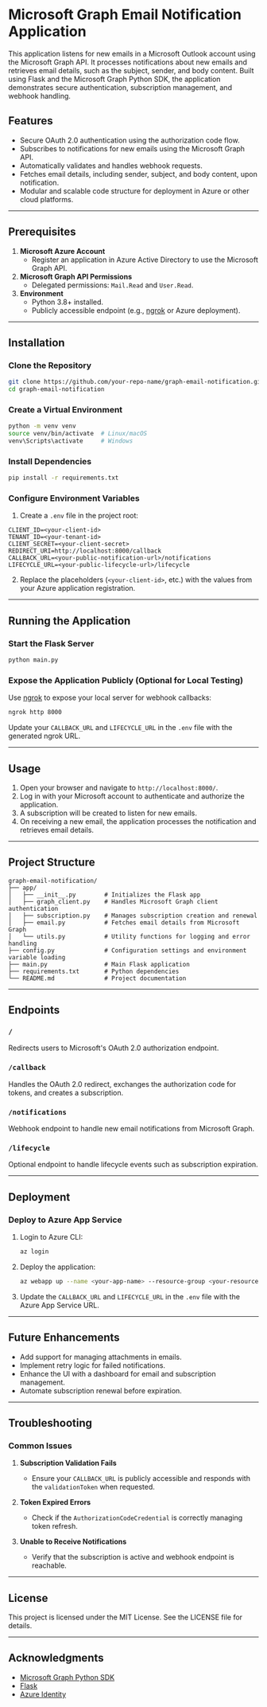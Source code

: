 
# Microsoft Graph Email Notification Application

This application listens for new emails in a Microsoft Outlook account using the Microsoft Graph API. It processes notifications about new emails and retrieves email details, such as the subject, sender, and body content. Built using Flask and the Microsoft Graph Python SDK, the application demonstrates secure authentication, subscription management, and webhook handling.

## Features

- Secure OAuth 2.0 authentication using the authorization code flow.
- Subscribes to notifications for new emails using the Microsoft Graph API.
- Automatically validates and handles webhook requests.
- Fetches email details, including sender, subject, and body content, upon notification.
- Modular and scalable code structure for deployment in Azure or other cloud platforms.

---

## Prerequisites

1. **Microsoft Azure Account**
   - Register an application in Azure Active Directory to use the Microsoft Graph API.
2. **Microsoft Graph API Permissions**
   - Delegated permissions: `Mail.Read` and `User.Read`.
3. **Environment**
   - Python 3.8+ installed.
   - Publicly accessible endpoint (e.g., [ngrok](https://ngrok.com/) or Azure deployment).

---

## Installation

### Clone the Repository

```bash
git clone https://github.com/your-repo-name/graph-email-notification.git
cd graph-email-notification
```

### Create a Virtual Environment

```bash
python -m venv venv
source venv/bin/activate  # Linux/macOS
venv\Scripts\activate     # Windows
```

### Install Dependencies

```bash
pip install -r requirements.txt
```

### Configure Environment Variables

1. Create a `.env` file in the project root:

```env
CLIENT_ID=<your-client-id>
TENANT_ID=<your-tenant-id>
CLIENT_SECRET=<your-client-secret>
REDIRECT_URI=http://localhost:8000/callback
CALLBACK_URL=<your-public-notification-url>/notifications
LIFECYCLE_URL=<your-public-lifecycle-url>/lifecycle
```

2. Replace the placeholders (`<your-client-id>`, etc.) with the values from your Azure application registration.

---

## Running the Application

### Start the Flask Server

```bash
python main.py
```

### Expose the Application Publicly (Optional for Local Testing)

Use [ngrok](https://ngrok.com/) to expose your local server for webhook callbacks:

```bash
ngrok http 8000
```

Update your `CALLBACK_URL` and `LIFECYCLE_URL` in the `.env` file with the generated ngrok URL.

---

## Usage

1. Open your browser and navigate to `http://localhost:8000/`.
2. Log in with your Microsoft account to authenticate and authorize the application.
3. A subscription will be created to listen for new emails.
4. On receiving a new email, the application processes the notification and retrieves email details.

---

## Project Structure

```
graph-email-notification/
├── app/
│   ├── __init__.py        # Initializes the Flask app
│   ├── graph_client.py    # Handles Microsoft Graph client authentication
│   ├── subscription.py    # Manages subscription creation and renewal
│   ├── email.py           # Fetches email details from Microsoft Graph
│   └── utils.py           # Utility functions for logging and error handling
├── config.py              # Configuration settings and environment variable loading
├── main.py                # Main Flask application
├── requirements.txt       # Python dependencies
└── README.md              # Project documentation
```

---

## Endpoints

### `/`
Redirects users to Microsoft's OAuth 2.0 authorization endpoint.

### `/callback`
Handles the OAuth 2.0 redirect, exchanges the authorization code for tokens, and creates a subscription.

### `/notifications`
Webhook endpoint to handle new email notifications from Microsoft Graph.

### `/lifecycle`
Optional endpoint to handle lifecycle events such as subscription expiration.

---

## Deployment

### Deploy to Azure App Service

1. Login to Azure CLI:
   ```bash
   az login
   ```

2. Deploy the application:
   ```bash
   az webapp up --name <your-app-name> --resource-group <your-resource-group> --runtime "PYTHON:3.9"
   ```

3. Update the `CALLBACK_URL` and `LIFECYCLE_URL` in the `.env` file with the Azure App Service URL.

---

## Future Enhancements

- Add support for managing attachments in emails.
- Implement retry logic for failed notifications.
- Enhance the UI with a dashboard for email and subscription management.
- Automate subscription renewal before expiration.

---

## Troubleshooting

### Common Issues

1. **Subscription Validation Fails**
   - Ensure your `CALLBACK_URL` is publicly accessible and responds with the `validationToken` when requested.

2. **Token Expired Errors**
   - Check if the `AuthorizationCodeCredential` is correctly managing token refresh.

3. **Unable to Receive Notifications**
   - Verify that the subscription is active and webhook endpoint is reachable.

---

## License

This project is licensed under the MIT License. See the LICENSE file for details.

---

## Acknowledgments

- [Microsoft Graph Python SDK](https://github.com/microsoftgraph/msgraph-sdk-python)
- [Flask](https://flask.palletsprojects.com/)
- [Azure Identity](https://pypi.org/project/azure-identity/)

